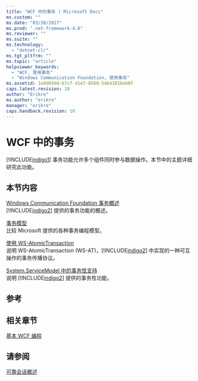 ```yaml
---
title: "WCF 中的事务 | Microsoft Docs"
ms.custom: ""
ms.date: "03/30/2017"
ms.prod: ".net-framework-4.6"
ms.reviewer: ""
ms.suite: ""
ms.technology: 
  - "dotnet-clr"
ms.tgt_pltfrm: ""
ms.topic: "article"
helpviewer_keywords: 
  - "WCF, 使用事务"
  - "Windows Communication Foundation, 使用事务"
ms.assetid: 1e8d04dd-b7cf-41e7-8560-54b4381beb0f
caps.latest.revision: 10
author: "Erikre"
ms.author: "erikre"
manager: "erikre"
caps.handback.revision: 10
---
```

# WCF 中的事务
[!INCLUDE[indigo1](../../../../includes/indigo1-md.md)] 事务功能允许多个组件同时参与数据操作。本节中的主题详细研究此功能。  
  
## 本节内容  
 [Windows Communication Foundation 事务概述](../../../../docs/framework/wcf/feature-details/transactions-overview.md)  
 [!INCLUDE[indigo2](../../../../includes/indigo2-md.md)] 提供的事务功能的概述。  
  
 [事务模型](../../../../docs/framework/wcf/feature-details/transaction-models.md)  
 比较 Microsoft 提供的各种事务编程模型。  
  
 [使用 WS\-AtomicTransaction](../../../../docs/framework/wcf/feature-details/using-ws-atomictransaction.md)  
 说明 WS\-AtomicTransaction \(WS\-AT\)，[!INCLUDE[indigo2](../../../../includes/indigo2-md.md)] 中实现的一种可互操作的事务传播协议。  
  
 [System.ServiceModel 中的事务性支持](../../../../docs/framework/wcf/feature-details/transactional-support-in-system-servicemodel.md)  
 说明 [!INCLUDE[indigo2](../../../../includes/indigo2-md.md)] 提供的事务性功能。  
  
## 参考  
  
## 相关章节  
 [基本 WCF 编程](../../../../docs/framework/wcf/basic-wcf-programming.md)  
  
## 请参阅  
 [可靠会话概述](../../../../docs/framework/wcf/feature-details/reliable-sessions-overview.md)